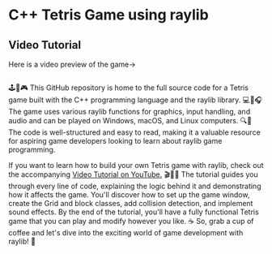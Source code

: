 # C++ Tetris Game using raylib

## Video Tutorial

Here is a video preview of the game->

<p align="center">
  <img src="preview.gif" alt="">
</p>

🕹️🐍🎮 This GitHub repository is home to the full source code for a Tetris game built with the C++ programming language and the raylib library. 💻🎨🎧 The game uses various raylib functions for graphics, input handling, and audio and can be played on Windows, macOS, and Linux computers. 🔍📖 The code is well-structured and easy to read, making it a valuable resource for aspiring game developers looking to learn about raylib game programming.

If you want to learn how to build your own Tetris game with raylib, check out the accompanying <a href="https://youtu.be/wVYKG_ch4yM">Video Tutorial on YouTube.</a> 🎬👨‍💻 The tutorial guides you through every line of code, explaining the logic behind it and demonstrating how it affects the game. You'll discover how to set up the game window, create the Grid and block classes, add collision detection, and implement sound effects. By the end of the tutorial, you'll have a fully functional Tetris game that you can play and modify however you like. ☕ So, grab a cup of coffee and let's dive into the exciting world of game development with raylib! 🚀
